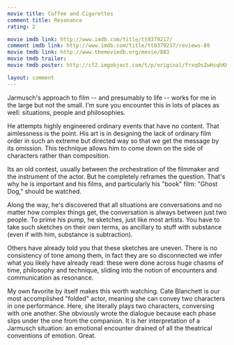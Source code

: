 ```yaml
---
movie title: Coffee and Cigarettes
comment title: Resonance
rating: 2

movie imdb link: http://www.imdb.com/title/tt0379217/
comment imdb link: http://www.imdb.com/title/tt0379217/reviews-89
movie tmdb link: http://www.themoviedb.org/movie/883
movie tmdb trailer: 
movie tmdb poster: http://cf2.imgobject.com/t/p/original/frxqOsZwHsqhKKwgFN5E0OGZsuM.jpg

layout: comment
---
```


Jarmusch's approach to film -- and presumably to life -- works for me in the large but not the small. I'm sure you encounter this in lots of places as well: situations, people and philosophies.

He attempts highly engineered ordinary events that have no content. That aimlessness is the point. His art is in designing the lack of ordinary film order in such an extreme but directed way so that we get the message by its omission. This technique allows him to come down on the side of characters rather than composition.

Its an old contest, usually between the orchestration of the filmmaker and the instrument of the actor. But he completely reframes the question. That's why he is important and his films, and particularly his "book" film: "Ghost Dog," should be watched.

Along the way, he's discovered that all situations are conversations and no matter how complex things get, the conversation is always between just two people. To prime his pump, he sketches, just like most artists. You have to take such sketches on their own terms, as ancillary to stuff with substance (even if with him, substance is subtraction).

Others have already told you that these sketches are uneven. There is no consistency of tone among them, in fact they are so disconnected we infer what you likely have already read: these were done across huge chasms of time, philosophy and technique, sliding into the notion of encounters and communication as resonance.

My own favorite by itself makes this worth watching. Cate Blanchett is our most accomplished "folded" actor, meaning she can convey two characters in one performance. Here, she literally plays two characters, conversing with one another. She obviously wrote the dialogue because each phase slips under the one from the companion. It is her interpretation of a Jarmusch situation: an emotional encounter drained of all the theatrical conventions of emotion. Great.